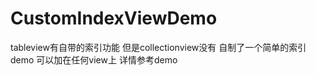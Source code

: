 # CustomIndexViewDemo
tableview有自带的索引功能  但是collectionview没有   自制了一个简单的索引demo  可以加在任何view上  详情参考demo
